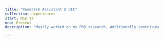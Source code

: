 ```yaml
---
title: "Research Assistant @ UIC"
collection: experiences
start: May'17
end: Present
description: "Mostly worked on my PhD research. Additionally contributed in several external funded research projects (DARPA grant)."

---
```

